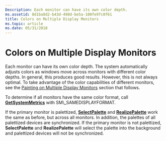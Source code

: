 ```yaml
---
Description: Each monitor can have its own color depth.
ms.assetid: 8d1ba8d2-b43d-498d-be5a-100fe9fc0f61
title: Colors on Multiple Display Monitors
ms.topic: article
ms.date: 05/31/2018
---
```


# Colors on Multiple Display Monitors

Each monitor can have its own color depth. The system automatically adjusts colors as windows move across monitors with different color depths. In general, this produces good results. However, this is not always optimal. To take advantage of the color capabilities of different monitors, see the [Painting on Multiple Display Monitors](painting-on-multiple-display-monitors.md) section that follows.

To determine if all monitors have the same color format, call [**GetSystemMetrics**](https://msdn.microsoft.com/library/ms724385(v=VS.85).aspx) with SM\_SAMEDISPLAYFORMAT.

If the primary monitor is palettized, [**SelectPalette**](/windows/desktop/api/Wingdi/nf-wingdi-selectpalette) and [**RealizePalette**](/windows/desktop/api/Wingdi/nf-wingdi-realizepalette) work the same as before, but across all monitors. In addition, the palettes of all palettized devices are synchronized. If the primary monitor is not palettized, **SelectPalette** and **RealizePalette** will select the palette into the background and palettized devices will not be synchronized.

 

 



